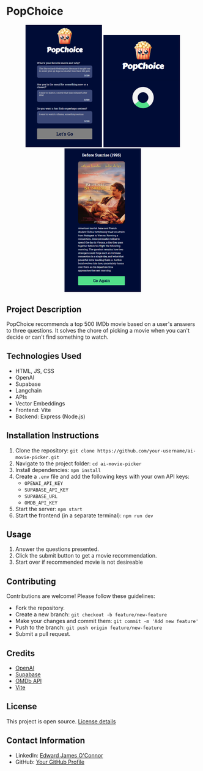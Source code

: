 # PopChoice

<p align="center">
  <img src="screenshots/index.png" width="200" />
  <img src="screenshots/load-wheel.png" width="200" />
  <img src="screenshots/result.png" width="200" />
</p>

## Project Description
PopChoice recommends a top 500 IMDb movie based on a user's answers to three questions. It solves the chore of picking a movie when you can't decide or can't find something to watch.

## Technologies Used
- HTML, JS, CSS
- OpenAI
- Supabase
- Langchain
- APIs
- Vector Embeddings
- Frontend: Vite
- Backend: Express (Node.js)

## Installation Instructions
1. Clone the repository: `git clone https://github.com/your-username/ai-movie-picker.git`
2. Navigate to the project folder: `cd ai-movie-picker`
3. Install dependencies: `npm install`
4. Create a `.env` file and add the following keys with your own API keys:
   - `OPENAI_API_KEY`
   - `SUPABASE_API_KEY`
   - `SUPABASE_URL`
   - `OMDB_API_KEY`
5. Start the server: `npm start`
6. Start the frontend (in a separate terminal): `npm run dev`

## Usage
1. Answer the questions presented.
2. Click the submit button to get a movie recommendation.
3. Start over if recommended movie is not desireable

## Contributing
Contributions are welcome! Please follow these guidelines:
- Fork the repository.
- Create a new branch: `git checkout -b feature/new-feature`
- Make your changes and commit them: `git commit -m 'Add new feature'`
- Push to the branch: `git push origin feature/new-feature`
- Submit a pull request.

## Credits
- [OpenAI](https://www.openai.com/)
- [Supabase](https://supabase.io/)
- [OMDb API](https://www.omdbapi.com/)
- [Vite](https://vitejs.dev/)

## License
This project is open source. [License details](LICENSE)

## Contact Information
- LinkedIn: [Edward James O'Connor](https://www.linkedin.com/in/edwardjamesoconnor/)
- GitHub: [Your GitHub Profile](https://github.com/Eddie-OConnor)
